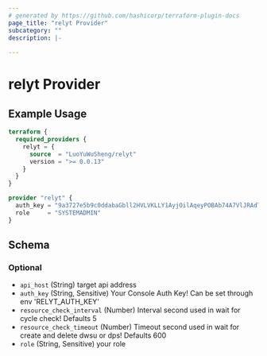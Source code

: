 ```yaml
---
# generated by https://github.com/hashicorp/terraform-plugin-docs
page_title: "relyt Provider"
subcategory: ""
description: |-
  
---
```


# relyt Provider



## Example Usage

```terraform
terraform {
  required_providers {
    relyt = {
      source  = "LuoYuWuSheng/relyt"
      version = ">= 0.0.13"
    }
  }
}

provider "relyt" {
  auth_key = "9a3727e5b9c0ddabaGbll2HVLVKLLY1AyjOilAqeyPOBAb74A7VlJRAdTi0bJWJd3"
  role     = "SYSTEMADMIN"
}
```

<!-- schema generated by tfplugindocs -->
## Schema

### Optional

- `api_host` (String) target api address
- `auth_key` (String, Sensitive) Your Console Auth Key! Can be set through env 'RELYT_AUTH_KEY'
- `resource_check_interval` (Number) Interval second used in wait for cycle check! Defaults 5
- `resource_check_timeout` (Number) Timeout second used in wait for create and delete dwsu or dps! Defaults 600
- `role` (String, Sensitive) your role
